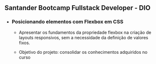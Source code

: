 ## Santander Bootcamp Fullstack Developer - DIO

- ### Posicionando elementos com Flexbox em CSS
  
  - Apresentar os fundamentos da propriedade flexbox na criação de layouts responsivos, sem a necessidade da definição de valores fixos.
  
  - Objetivo do projeto: consolidar os conhecimentos adquiridos no curso


